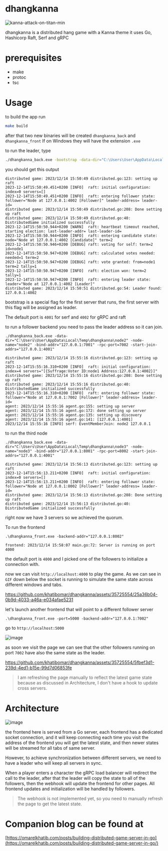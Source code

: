 # dhangkanna

![kanna-attack-on-titan-min](https://github.com/khatibomar/dhangkanna/assets/35725554/d77781a3-3b8a-4947-aba1-5114d209c7f4)

dhangkanna is a distributed hang game with a Kanna theme it uses Go, Hashicorp Raft, Serf and gRPC

# prerequisites

- make
- protoc
- tsc

# Usage

to build the app run 

```sh
make build
```

after that two new binaries will be created `dhangkanna_back` and `dhangkanna_front` If on Windows they will have the extension `.exe`

to run the leader, type

```sh
./dhangkanna_back.exe -bootstrap -data-dir="C:\Users\User\AppData\Local\Temp\dhangkanna\node1" -node-name="node1"
```

you should get this output

```
distributed game: 2023/12/14 15:50:49 distributed.go:123: setting up raft
2023-12-14T15:50:49.451+0200 [INFO]  raft: initial configuration: index=0 servers=[]
2023-12-14T15:50:49.451+0200 [INFO]  raft: entering follower state: follower="Node at 127.0.0.1:4002 [Follower]" leader-address= leader-id=
distributed game: 2023/12/14 15:50:49 distributed.go:208: Done setting up raft
distributed game: 2023/12/14 15:50:49 distributed.go:40: DistributedGame initialized successfully
2023-12-14T15:50:50.944+0200 [WARN]  raft: heartbeat timeout reached, starting election: last-leader-addr= last-leader-id=
2023-12-14T15:50:50.944+0200 [INFO]  raft: entering candidate state: node="Node at 127.0.0.1:4002 [Candidate]" term=2
2023-12-14T15:50:50.946+0200 [DEBUG] raft: voting for self: term=2 id=node1
2023-12-14T15:50:50.947+0200 [DEBUG] raft: calculated votes needed: needed=1 term=2
2023-12-14T15:50:50.947+0200 [DEBUG] raft: vote granted: from=node1 term=2 tally=1
2023-12-14T15:50:50.947+0200 [INFO]  raft: election won: term=2 tally=1
2023-12-14T15:50:50.947+0200 [INFO]  raft: entering leader state: leader="Node at 127.0.0.1:4002 [Leader]"
distributed game: 2023/12/14 15:50:51 distributed.go:54: Leader found: 127.0.0.1:4002
```

bootstrap is a special flag for the first server that runs, the first server with this flag will be assigned as leader.

The default port is `4001` for serf and `4002` for gRPC and raft

to run a follower backend you need to pass the leader address so it can join.

```
./dhangkanna_back.exe -data-dir="C:\Users\User\AppData\Local\Temp\dhangkanna\node2" -node-name="node2" -bind-addr="127.0.0.1:7001" -rpc-port=7002 -start-join-addrs="127.0.0.1:4001"
```

```
distributed game: 2023/12/14 15:55:16 distributed.go:123: setting up raft
2023-12-14T15:55:16.310+0200 [INFO]  raft: initial configuration: index=4 servers="[{Suffrage:Voter ID:node1 Address:127.0.0.1:4002}]"
distributed game: 2023/12/14 15:55:16 distributed.go:208: Done setting up raft
distributed game: 2023/12/14 15:55:16 distributed.go:40: DistributedGame initialized successfully
2023-12-14T15:55:16.310+0200 [INFO]  raft: entering follower state: follower="Node at 127.0.0.1:7002 [Follower]" leader-address= leader-id=
agent: 2023/12/14 15:55:16 agent.go:155: setting up server
agent: 2023/12/14 15:55:16 agent.go:172: done setting up server
agent: 2023/12/14 15:55:16 agent.go:135: setting up discovery
agent: 2023/12/14 15:55:16 agent.go:141: [127.0.0.1:4001]
2023/12/14 15:55:16 [INFO] serf: EventMemberJoin: node2 127.0.0.1
```

to run the third node

```
./dhangkanna_back.exe -data-dir="C:\Users\User\AppData\Local\Temp\dhangkanna\node3" -node-name="node3" -bind-addr="127.0.0.1:8001" -rpc-port=8002 -start-join-addrs="127.0.0.1:4001"
```

```
distributed game: 2023/12/14 15:56:13 distributed.go:123: setting up raft
2023-12-14T15:56:13.211+0200 [INFO]  raft: initial configuration: index=0 servers=[]
2023-12-14T15:56:13.211+0200 [INFO]  raft: entering follower state: follower="Node at 127.0.0.1:8002 [Follower]" leader-address= leader-id=
distributed game: 2023/12/14 15:56:13 distributed.go:208: Done setting up raft
distributed game: 2023/12/14 15:56:13 distributed.go:40: DistributedGame initialized successfully
```

right now we have 3 servers so we achieved the quorum.

To run the frontend

```
.\dhangkanna_front.exe -backend-addr="127.0.0.1:8002"
```

```
frontend: 2023/12/14 15:58:07 main.go:72: Server is running on port 4000
```

the default port is `4000` and I picked one of the followers to initialize a connection with.

now we can visit `http://localhost:4000` to play the game. As we can see in `GIF` down below the socket is running to simulate the same state across different windows and tabs.

https://github.com/khatibomar/dhangkanna/assets/35725554/25a36b04-0b9d-4033-a46a-e034afae5231

let's launch another frontend that will point to a different follower server

```
.\dhangkanna_front.exe -port=5000 -backend-addr="127.0.0.1:7002"
```

go to `http://localhost:5000`

![image](https://github.com/khatibomar/dhangkanna/assets/35725554/f329c2e6-b0f3-45b8-8b69-f11463ad14bd)

as soon we visit the page we can see that the other followers running on port `7002` have also the same state as the leader.

https://github.com/khatibomar/dhangkanna/assets/35725554/5fbef3d1-239d-4ed1-b15e-99d7d06853fe

> I am refreshing the page manually to reflect the latest game state because as discussed in Architecture, I don't have a hook to update cross servers.

# Architecture

![image](https://github.com/khatibomar/dhangkanna/assets/35725554/03219bd0-f773-4ded-b4bc-befd586177f1)

the frontend here is served from a Go server, each frontend has a dedicated socket connection, and it will keep connecting each time you visit the address of the frontend you will get the latest state, and then newer states will be streamed for all tabs of same server.

However, to achieve synchronization between different servers, we need to have a leader who will keep all servers in sync.

When a player enters a character the gRPC load balancer will redirect the call to the leader, after that the leader will copy the state to all of the followers, then the webhook will update the frontend for other pages. All frontend updates and initialization will be handled by followers.

> The webhook is not implemented yet, so you need to manually refresh the page to get the latest state.

# Companion blog can be found at
[https://omarelkhatib.com/posts/building-distributed-game-server-in-go](https://omarelkhatib.com/posts/building-distributed-game-server-in-go/)
